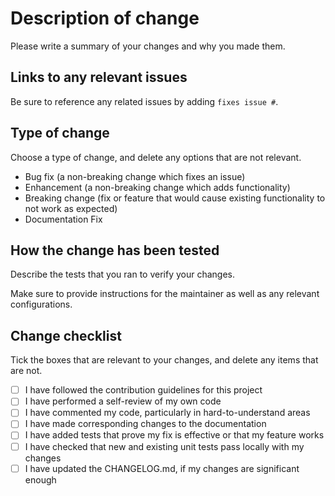# Description of change

Please write a summary of your changes and why you made them. 

## Links to any relevant issues

Be sure to reference any related issues by adding `fixes issue #`.

## Type of change

Choose a type of change, and delete any options that are not relevant.

- Bug fix (a non-breaking change which fixes an issue)
- Enhancement (a non-breaking change which adds functionality)
- Breaking change (fix or feature that would cause existing functionality to not work as expected)
- Documentation Fix

## How the change has been tested

Describe the tests that you ran to verify your changes.

Make sure to provide instructions for the maintainer as well as any relevant configurations.

## Change checklist

Tick the boxes that are relevant to your changes, and delete any items that are not.

- [ ] I have followed the contribution guidelines for this project
- [ ] I have performed a self-review of my own code
- [ ] I have commented my code, particularly in hard-to-understand areas
- [ ] I have made corresponding changes to the documentation
- [ ] I have added tests that prove my fix is effective or that my feature works
- [ ] I have checked that new and existing unit tests pass locally with my changes
- [ ] I have updated the CHANGELOG.md, if my changes are significant enough
